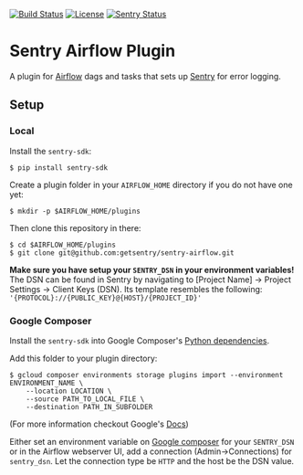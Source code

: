 [![Build Status](https://travis-ci.com/getsentry/sentry-airflow.svg?branch=master)](https://travis-ci.com/getsentry/sentry-airflow)
[![License](http://img.shields.io/:license-Apache%202-blue.svg)](http://www.apache.org/licenses/LICENSE-2.0.txt)
[![Sentry Status](https://img.shields.io/badge/sentry-join_sentry-white.svg?logo=sentry&style=social)](https://sentry.io)

# Sentry Airflow Plugin

A plugin for [Airflow](https://airflow.apache.org/) dags and tasks that sets up [Sentry](https://sentry.io) for error logging.  

## Setup

### Local

Install the `sentry-sdk`:

```shell
$ pip install sentry-sdk
```

Create a plugin folder in your `AIRFLOW_HOME` directory if you do not have one yet:

```shell
$ mkdir -p $AIRFLOW_HOME/plugins
```

Then clone this repository in there:

```shell
$ cd $AIRFLOW_HOME/plugins
$ git clone git@github.com:getsentry/sentry-airflow.git
```

**Make sure you have setup your `SENTRY_DSN` in your environment variables!** The DSN can be found in Sentry by navigating to [Project Name] -> Project Settings -> Client Keys (DSN). Its template resembles the following: `'{PROTOCOL}://{PUBLIC_KEY}@{HOST}/{PROJECT_ID}'`

### Google Composer

Install the `sentry-sdk` into Google Composer's [Python dependencies](https://cloud.google.com/composer/docs/how-to/using/installing-python-dependencies#install-package).

Add this folder to your plugin directory:

```shell
$ gcloud composer environments storage plugins import --environment ENVIRONMENT_NAME \
    --location LOCATION \
    --source PATH_TO_LOCAL_FILE \
    --destination PATH_IN_SUBFOLDER
```

(For more information checkout Google's [Docs](https://cloud.google.com/composer/docs/concepts/plugins#installing_a_plugin))

Either set an environment variable on [Google composer](https://cloud.google.com/composer/docs/how-to/managing/environment-variables) for your `SENTRY_DSN`
or in the Airflow webserver UI, add a connection (Admin->Connections) for `sentry_dsn`. Let the connection type be `HTTP` and the host be the DSN value.
